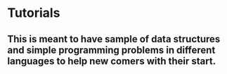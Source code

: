 # Tutorials
## This is meant to have sample of data structures and simple programming problems in different languages to help new comers with their start.
